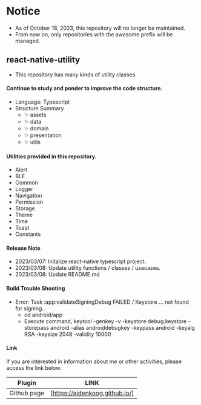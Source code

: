 # Notice
- As of October 18, 2023, this repository will no longer be maintained.
- From now on, only repositories with the awesome prefix will be managed.

## react-native-utility

- This repository has many kinds of utility classes.

#### Continue to study and ponder to improve the code structure.

- Language: Typescript
- Structure Summary
  - ✨ assets
  - ✨ data
  - ✨ domain
  - ✨ presentation
  - ✨ utils

#### Utilities provided in this repository.

- Alert
- BLE
- Common
- Logger
- Navigation
- Permission
- Storage
- Theme
- Time
- Toast
- Constants

#### Release Note

- 2023/03/07: Initalize react-native typescript project.
- 2023/03/08: Update utility functions / classes / usecases.
- 2023/03/08: Update README.md

#### Build Trouble Shooting

- Error: Task :app:validateSigningDebug FAILED / Keystore ... not found for signing..
  - cd android/app
  - Execute command, keytool -genkey -v -keystore debug.keystore -storepass android -alias androiddebugkey -keypass android -keyalg RSA -keysize 2048 -validity 10000

#### Link

If you are interested in information about me or other activities, please access the link below.

| Plugin      | LINK                           |
| ----------- | ------------------------------ |
| Github page | [https://aidenkoog.github.io/] |
